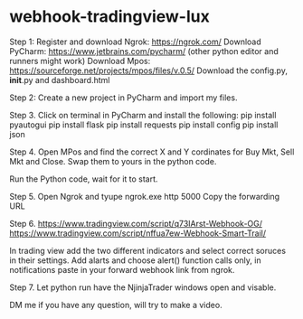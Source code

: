 # webhook-tradingview-lux

Step 1:
Register and download Ngrok: https://ngrok.com/
Download PyCharm: https://www.jetbrains.com/pycharm/ (other python editor and runners might work)
Download Mpos: https://sourceforge.net/projects/mpos/files/v.0.5/
Download the config.py, __init__.py and dashboard.html

Step 2:
Create a new project in PyCharm and import my files.

Step 3.
Click on terminal in PyCharm and install the following:
pip install pyautogui
pip install flask
pip install requests
pip install config
pip install json

Step 4.
Open MPos and find the correct X and Y cordinates for Buy Mkt, Sell Mkt and Close. 
Swap them to yours in the python code.

Run the Python code, wait for it to start. 

Step 5. 
Open Ngrok and tyupe ngrok.exe http 5000
Copy the forwarding URL

Step 6. 
https://www.tradingview.com/script/q73IArst-Webhook-OG/
https://www.tradingview.com/script/nffua7ew-Webhook-Smart-Trail/

In trading view add the two different indicators and select correct soruces in their settings.
Add alarts and choose alert() function calls only, in notifications paste in your forward webhook link from ngrok.

Step 7.
Let python run have the NjinjaTrader windows open and visable.

DM me if you have any question, will try to make a video. 
